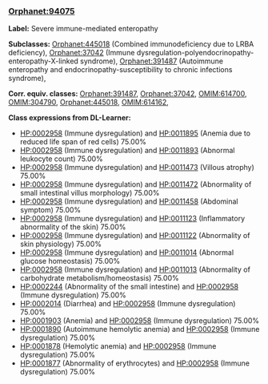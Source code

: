 
### [Orphanet:94075](http://www.orpha.net/ORDO/Orphanet_94075)
**Label:** Severe immune-mediated enteropathy

**Subclasses:** [Orphanet:445018](http://www.orpha.net/ORDO/Orphanet_445018) (Combined immunodeficiency due to LRBA deficiency), [Orphanet:37042](http://www.orpha.net/ORDO/Orphanet_37042) (Immune dysregulation-polyendocrinopathy-enteropathy-X-linked syndrome), [Orphanet:391487](http://www.orpha.net/ORDO/Orphanet_391487) (Autoimmune enteropathy and endocrinopathy-susceptibility to chronic infections syndrome), 

**Corr. equiv. classes:** [Orphanet:391487](http://www.orpha.net/ORDO/Orphanet_391487), [Orphanet:37042](http://www.orpha.net/ORDO/Orphanet_37042), [OMIM:614700](http://purl.obolibrary.org/obo/OMIM_614700), [OMIM:304790](http://purl.obolibrary.org/obo/OMIM_304790), [Orphanet:445018](http://www.orpha.net/ORDO/Orphanet_445018), [OMIM:614162](http://purl.obolibrary.org/obo/OMIM_614162), 

**Class expressions from DL-Learner:**

- [HP:0002958](http://purl.obolibrary.org/obo/HP_0002958) (Immune dysregulation) and [HP:0011895](http://purl.obolibrary.org/obo/HP_0011895) (Anemia due to reduced life span of red cells) 75.00%
- [HP:0002958](http://purl.obolibrary.org/obo/HP_0002958) (Immune dysregulation) and [HP:0011893](http://purl.obolibrary.org/obo/HP_0011893) (Abnormal leukocyte count) 75.00%
- [HP:0002958](http://purl.obolibrary.org/obo/HP_0002958) (Immune dysregulation) and [HP:0011473](http://purl.obolibrary.org/obo/HP_0011473) (Villous atrophy) 75.00%
- [HP:0002958](http://purl.obolibrary.org/obo/HP_0002958) (Immune dysregulation) and [HP:0011472](http://purl.obolibrary.org/obo/HP_0011472) (Abnormality of small intestinal villus morphology) 75.00%
- [HP:0002958](http://purl.obolibrary.org/obo/HP_0002958) (Immune dysregulation) and [HP:0011458](http://purl.obolibrary.org/obo/HP_0011458) (Abdominal symptom) 75.00%
- [HP:0002958](http://purl.obolibrary.org/obo/HP_0002958) (Immune dysregulation) and [HP:0011123](http://purl.obolibrary.org/obo/HP_0011123) (Inflammatory abnormality of the skin) 75.00%
- [HP:0002958](http://purl.obolibrary.org/obo/HP_0002958) (Immune dysregulation) and [HP:0011122](http://purl.obolibrary.org/obo/HP_0011122) (Abnormality of skin physiology) 75.00%
- [HP:0002958](http://purl.obolibrary.org/obo/HP_0002958) (Immune dysregulation) and [HP:0011014](http://purl.obolibrary.org/obo/HP_0011014) (Abnormal glucose homeostasis) 75.00%
- [HP:0002958](http://purl.obolibrary.org/obo/HP_0002958) (Immune dysregulation) and [HP:0011013](http://purl.obolibrary.org/obo/HP_0011013) (Abnormality of carbohydrate metabolism/homeostasis) 75.00%
- [HP:0002244](http://purl.obolibrary.org/obo/HP_0002244) (Abnormality of the small intestine) and [HP:0002958](http://purl.obolibrary.org/obo/HP_0002958) (Immune dysregulation) 75.00%
- [HP:0002014](http://purl.obolibrary.org/obo/HP_0002014) (Diarrhea) and [HP:0002958](http://purl.obolibrary.org/obo/HP_0002958) (Immune dysregulation) 75.00%
- [HP:0001903](http://purl.obolibrary.org/obo/HP_0001903) (Anemia) and [HP:0002958](http://purl.obolibrary.org/obo/HP_0002958) (Immune dysregulation) 75.00%
- [HP:0001890](http://purl.obolibrary.org/obo/HP_0001890) (Autoimmune hemolytic anemia) and [HP:0002958](http://purl.obolibrary.org/obo/HP_0002958) (Immune dysregulation) 75.00%
- [HP:0001878](http://purl.obolibrary.org/obo/HP_0001878) (Hemolytic anemia) and [HP:0002958](http://purl.obolibrary.org/obo/HP_0002958) (Immune dysregulation) 75.00%
- [HP:0001877](http://purl.obolibrary.org/obo/HP_0001877) (Abnormality of erythrocytes) and [HP:0002958](http://purl.obolibrary.org/obo/HP_0002958) (Immune dysregulation) 75.00%


